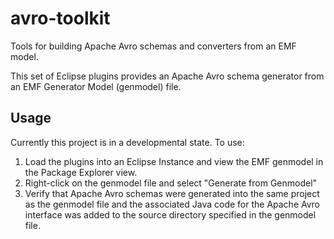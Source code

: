 # avro-toolkit
Tools for building Apache Avro schemas and converters from an EMF model.

This set of Eclipse plugins provides an Apache Avro schema generator from an EMF Generator Model (genmodel) file.

## Usage

Currently this project is in a developmental state. To use:

1. Load the plugins into an Eclipse Instance and view the EMF genmodel in the Package Explorer view.
2. Right-click on the genmodel file and select "Generate from Genmodel"
3. Verify that Apache Avro schemas were generated into the same project as the genmodel file
and the associated Java code for the Apache Avro interface was added to the source directory specified in the genmodel file.
